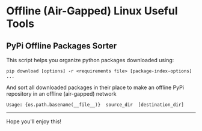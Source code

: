 # Offline (Air-Gapped) Linux Useful Tools

## PyPi Offline Packages Sorter
This script helps you organize python packages downloaded using:

`pip download [options] -r <requirements file> [package-index-options] ...`

And sort all downloaded packages in their place to make an offline PyPi repository in an offline (air-gapped) network

`Usage: {os.path.basename(__file__)}  source_dir  [destination_dir]`

---

Hope you'll enjoy this!
